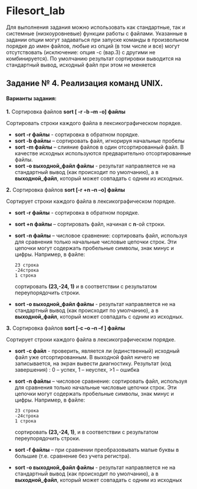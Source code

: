 # Filesort_lab 

Для выполнения задания можно использовать как стандартные, так и системные
(низкоуровневые) функции работы с файлами. Указанные в задании опции могут задаваться при
запуске команды в произвольном порядке до имен файлов, любые из опций (в том числе и все)
могут отсутствовать (исключение: опция -c (вар.3) с другими не комбинируется).
По умолчанию результат сортировки выводится на стандартный вывод, исходный файл при этом
не меняется

## Задание № 4. Реализация команд UNIX.

#### Варианты задания:

**1.** Сортировка файлов **sort [ -r -b –m -o] файлы**

Сортировать строки каждого файла в лексикографическом порядке.

* **sort -r файлы** - сортировка в обратном порядке.
* **sort -b файлы** – сортировать файл, игнорируя начальные пробелы
* **sort -m файлы** – слияние файлов в один отсортированный файл. В качестве исходных
используются предварительно отсортированные файлы.
* **sort -o выходной_файл файлы** - результат направляется не на стандартный вывод (как
происходит по умолчанию), а в **выходной_файл**, который может совпадать с одним из
исходных.

**2.** Сортировка файлов **sort [-r +n –n –o] файлы**

Сортирует строки каждого файла в лексикографическом порядке.

* **sort -r файлы** - сортировка в обратном порядке.
* **sort +n файлы** – сортировать файл, начиная с **n**-ой строки.
* **sort -n файлы** – числовое сравнение: сортировать файл, используя для сравнения только
начальные числовые цепочки строк. Эти цепочки могут содержать пробельные символы, знак
минус и цифры. Например, в файле:

      23 строка
      -24строка
      1 строка
  сортировать **(23,-24, 1)** и в соответствии с результатом переупорядочить строки.
* **sort -o выходной_файл файлы** - результат направляется не на стандартный вывод (как
происходит по умолчанию), а в **выходной_файл**, который может совпадать с одним из исходных.

**3.** Сортировка файлов **sort [-c –o –n –f ] файлы**

Сортирует строки каждого файла в лексикографическом порядке.

* **sort -c файл** - проверить, является ли (единственный) исходный файл уже отсортированным.
В выходной файл ничего не записывается, на экран вывести диагностику.
Результат (код завершения) : 0 – успех, 1 – неуспех, >1 – ошибка
* **sort -n файлы** – числовое сравнение: сортировать файл, используя для сравнения только
начальные числовые цепочки строк. Эти цепочки могут содержать пробельные символы, знак
минус и цифры. Например, в файле:

      23 строка
      -24строка
      1 строка
  сортировать **(23,-24, 1)**, и в соответствии с результатом переупорядочить строки.
* **sort -f файлы** – при сравнении преобразовывать малые буквы в большие (т.е. сравнение без
учета регистра).
* **sort -o выходной_файл файлы** - результат направляется не на стандартный вывод (как
происходит по умолчанию), а в **выходной_файл**, который может совпадать с одним из
исходных

